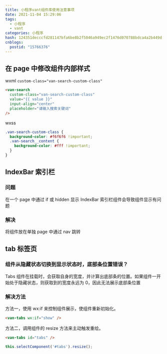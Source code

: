 ```yaml
---
title: 小程序vant组件库使用注意事项
date: 2021-11-04 15:29:06
tags:
  - 小程序
  - vant
categories: 小程序
hash: 124351decccfd281147bfa6be8b2f5046a949ec2f1476d070788bdca4a2b449d
cnblogs:
  postid: "15766376"
---
```


## 在 page 中修改组件内部样式

wxml `custom-class="van-search-custom-class"`

```html
<van-search
  custom-class="van-search-custom-class"
  value="{{ value }}"
  input-align="center"
  placeholder="请输入搜索关键词"
/>
```

wxss

```css
.van-search-custom-class {
  background-color: #f6f6f6 !important;
  .van-search__content {
    background-color: #fff !important;
  }
}
```

## IndexBar 索引栏

### 问题

在一个 page 中通过 if 或 hidden 显示 IndexBar 索引栏组件会导致组件显示有问题

### 解决

将组件放在单独 page 中通过 nav 跳转

## tab 标签页

### 组件从隐藏状态切换到显示状态时，底部条位置错误？

Tabs 组件在挂载时，会获取自身的宽度，并计算出底部条的位置。如果组件一开始处于隐藏状态，则获取到的宽度永远为 0，因此无法展示底部条位置

### 解决方法

方法一，使用 wx:if 来控制组件展示，使组件重新初始化。

```html
<van-tabs wx:if="show" />
```

方法二，调用组件的 resize 方法来主动触发重绘。

```html
<van-tabs id="tabs" />
```

```js
this.selectComponent('#tabs').resize();
```
